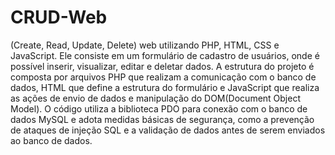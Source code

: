 # CRUD-Web
(Create, Read, Update, Delete) web utilizando PHP, HTML, CSS e JavaScript. 
Ele consiste em um formulário de cadastro de usuários, onde é possível inserir, visualizar, editar e deletar dados.
A estrutura do projeto é composta por arquivos PHP que realizam a comunicação com o banco de dados, 
HTML que define a estrutura do formulário e JavaScript que realiza as ações de envio de dados e manipulação do DOM(Document Object Model).
O código utiliza a biblioteca PDO para conexão com o banco de dados MySQL e adota medidas básicas de segurança, 
como a prevenção de ataques de injeção SQL e a validação de dados antes de serem enviados ao banco de dados.
